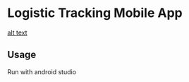 # Logistic Tracking Mobile App


[alt text](https://github.com/akatgelar/logistic-tracking-mobile/blob/main/screenshot.png)

## Usage

Run with android studio

